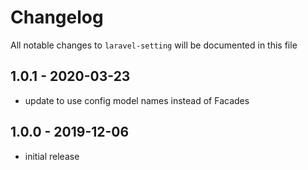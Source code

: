 # Changelog

All notable changes to `laravel-setting` will be documented in this file

## 1.0.1 - 2020-03-23

- update to use config model names instead of Facades

## 1.0.0 - 2019-12-06

- initial release
